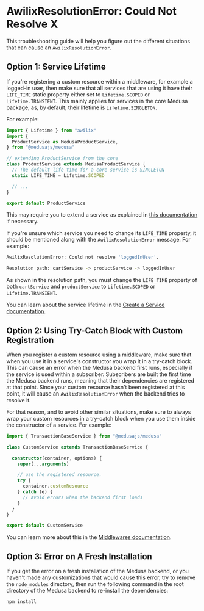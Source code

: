 # AwilixResolutionError: Could Not Resolve X

This troubleshooting guide will help you figure out the different situations that can cause an `AwilixResolutionError`.

## Option 1: Service Lifetime

If you're registering a custom resource within a middleware, for example a logged-in user, then make sure that all services that are using it have their `LIFE_TIME` static property either set to `Lifetime.SCOPED` or `Lifetime.TRANSIENT`. This mainly applies for services in the core Medusa package, as, by default, their lifetime is `Lifetime.SINGLETON`.

For example:

```ts
import { Lifetime } from "awilix"
import { 
  ProductService as MedusaProductService,
} from "@medusajs/medusa"

// extending ProductService from the core
class ProductService extends MedusaProductService {
  // The default life time for a core service is SINGLETON
  static LIFE_TIME = Lifetime.SCOPED

  // ...
}

export default ProductService
```

This may require you to extend a service as explained in [this documentation](../development/services/extend-service.md) if necessary.

If you're unsure which service you need to change its `LIFE_TIME` property, it should be mentioned along with the `AwilixResolutionError` message. For example:

```bash noCopy noReport
AwilixResolutionError: Could not resolve 'loggedInUser'.

Resolution path: cartService -> productService -> loggedInUser
```

As shown in the resolution path, you must change the `LIFE_TIME` property of both `cartService` and `productService` to `Lifetime.SCOPED` or `Lifetime.TRANSIENT`.

You can learn about the service lifetime in the [Create a Service documentation](../development/services/create-service.md).

## Option 2: Using Try-Catch Block with Custom Registration

When you register a custom resource using a middleware, make sure that when you use it in a service's constructor you wrap it in a try-catch block. This can cause an error when the Medusa backend first runs, especially if the service is used within a subscriber. Subscribers are built the first time the Medusa backend runs, meaning that their dependencies are registered at that point. Since your custom resource hasn't been registered at this point, it will cause an `AwilixResolutionError` when the backend tries to resolve it.

For that reason, and to avoid other similar situations, make sure to always wrap your custom resources in a try-catch block when you use them inside the constructor of a service. For example:

```ts
import { TransactionBaseService } from "@medusajs/medusa"

class CustomService extends TransactionBaseService {

  constructor(container, options) {
    super(...arguments)

    // use the registered resource.
    try {
      container.customResource
    } catch (e) {
      // avoid errors when the backend first loads
    }
  }
}

export default CustomService
```

You can learn more about this in the [Middlewares documentation](../development/endpoints/add-middleware.md).

## Option 3: Error on A Fresh Installation

If you get the error on a fresh installation of the Medusa backend, or you haven't made any customizations that would cause this error, try to remove the `node_modules` directory, then run the following command in the root directory of the Medusa backend to re-install the dependencies:

```bash npm2yarn
npm install
```